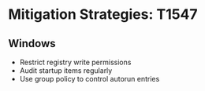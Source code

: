 # Mitigation Strategies: T1547

## Windows
- Restrict registry write permissions
- Audit startup items regularly
- Use group policy to control autorun entries
